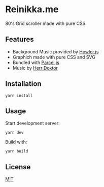 # Reinikka.me

80's Grid scroller made with pure CSS.

## Features

- Background Music provided by [Howler.js](https://github.com/goldfire/howler.js/)
- Graphich made with pure CSS and SVG
- Bundled with [Parcel.js](https://parceljs.org/)
- Music by [Herr Doktor](https://soundcloud.com/herrdoktordj)

## Installation

```
yarn install
```

## Usage

Start development server:

```
yarn dev
```

Build with:

```
yarn build
```

## License

[MIT](http://opensource.org/licenses/mit-license.php)
